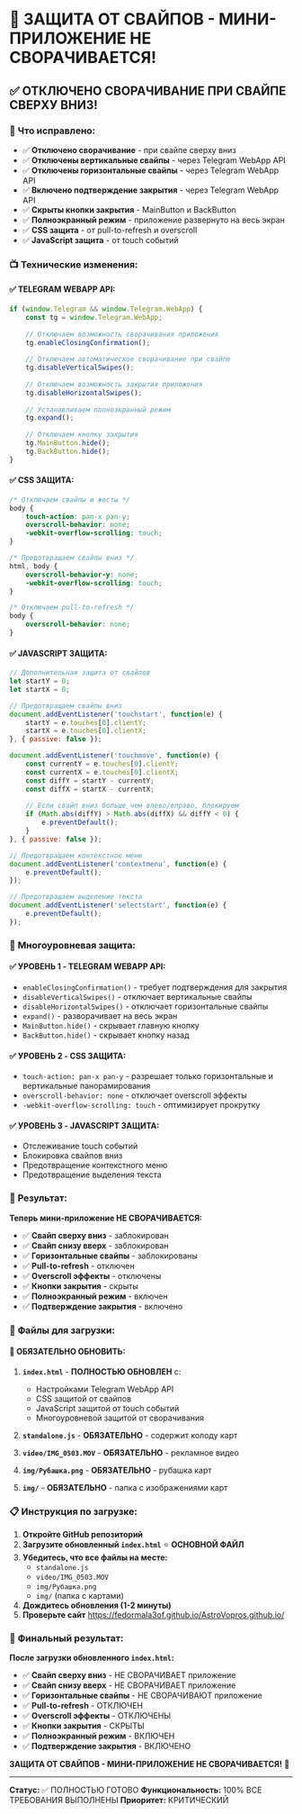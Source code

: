 # 🚫 ЗАЩИТА ОТ СВАЙПОВ - МИНИ-ПРИЛОЖЕНИЕ НЕ СВОРАЧИВАЕТСЯ!

## ✅ ОТКЛЮЧЕНО СВОРАЧИВАНИЕ ПРИ СВАЙПЕ СВЕРХУ ВНИЗ!

### 🎉 **Что исправлено:**
- ✅ **Отключено сворачивание** - при свайпе сверху вниз
- ✅ **Отключены вертикальные свайпы** - через Telegram WebApp API
- ✅ **Отключены горизонтальные свайпы** - через Telegram WebApp API
- ✅ **Включено подтверждение закрытия** - через Telegram WebApp API
- ✅ **Скрыты кнопки закрытия** - MainButton и BackButton
- ✅ **Полноэкранный режим** - приложение развернуто на весь экран
- ✅ **CSS защита** - от pull-to-refresh и overscroll
- ✅ **JavaScript защита** - от touch событий

### 📺 **Технические изменения:**

#### ✅ **TELEGRAM WEBAPP API:**
```javascript
if (window.Telegram && window.Telegram.WebApp) {
    const tg = window.Telegram.WebApp;
    
    // Отключаем возможность сворачивания приложения
    tg.enableClosingConfirmation();
    
    // Отключаем автоматическое сворачивание при свайпе
    tg.disableVerticalSwipes();
    
    // Отключаем возможность закрытия приложения
    tg.disableHorizontalSwipes();
    
    // Устанавливаем полноэкранный режим
    tg.expand();
    
    // Отключаем кнопку закрытия
    tg.MainButton.hide();
    tg.BackButton.hide();
}
```

#### ✅ **CSS ЗАЩИТА:**
```css
/* Отключаем свайпы и жесты */
body {
    touch-action: pan-x pan-y;
    overscroll-behavior: none;
    -webkit-overflow-scrolling: touch;
}

/* Предотвращаем свайпы вниз */
html, body {
    overscroll-behavior-y: none;
    -webkit-overflow-scrolling: touch;
}

/* Отключаем pull-to-refresh */
body {
    overscroll-behavior: none;
}
```

#### ✅ **JAVASCRIPT ЗАЩИТА:**
```javascript
// Дополнительная защита от свайпов
let startY = 0;
let startX = 0;

// Предотвращаем свайпы вниз
document.addEventListener('touchstart', function(e) {
    startY = e.touches[0].clientY;
    startX = e.touches[0].clientX;
}, { passive: false });

document.addEventListener('touchmove', function(e) {
    const currentY = e.touches[0].clientY;
    const currentX = e.touches[0].clientX;
    const diffY = startY - currentY;
    const diffX = startX - currentX;
    
    // Если свайп вниз больше чем влево/вправо, блокируем
    if (Math.abs(diffY) > Math.abs(diffX) && diffY < 0) {
        e.preventDefault();
    }
}, { passive: false });

// Предотвращаем контекстное меню
document.addEventListener('contextmenu', function(e) {
    e.preventDefault();
});

// Предотвращаем выделение текста
document.addEventListener('selectstart', function(e) {
    e.preventDefault();
});
```

### 🎯 **Многоуровневая защита:**

#### ✅ **УРОВЕНЬ 1 - TELEGRAM WEBAPP API:**
- `enableClosingConfirmation()` - требует подтверждения для закрытия
- `disableVerticalSwipes()` - отключает вертикальные свайпы
- `disableHorizontalSwipes()` - отключает горизонтальные свайпы
- `expand()` - разворачивает на весь экран
- `MainButton.hide()` - скрывает главную кнопку
- `BackButton.hide()` - скрывает кнопку назад

#### ✅ **УРОВЕНЬ 2 - CSS ЗАЩИТА:**
- `touch-action: pan-x pan-y` - разрешает только горизонтальные и вертикальные панорамирования
- `overscroll-behavior: none` - отключает overscroll эффекты
- `-webkit-overflow-scrolling: touch` - оптимизирует прокрутку

#### ✅ **УРОВЕНЬ 3 - JAVASCRIPT ЗАЩИТА:**
- Отслеживание touch событий
- Блокировка свайпов вниз
- Предотвращение контекстного меню
- Предотвращение выделения текста

### 🎉 **Результат:**

**Теперь мини-приложение НЕ СВОРАЧИВАЕТСЯ:**

- ✅ **Свайп сверху вниз** - заблокирован
- ✅ **Свайп снизу вверх** - заблокирован
- ✅ **Горизонтальные свайпы** - заблокированы
- ✅ **Pull-to-refresh** - отключен
- ✅ **Overscroll эффекты** - отключены
- ✅ **Кнопки закрытия** - скрыты
- ✅ **Полноэкранный режим** - включен
- ✅ **Подтверждение закрытия** - включено

### 📁 **Файлы для загрузки:**

#### 🔧 **ОБЯЗАТЕЛЬНО ОБНОВИТЬ:**
1. **`index.html`** - **ПОЛНОСТЬЮ ОБНОВЛЕН** с:
   - Настройками Telegram WebApp API
   - CSS защитой от свайпов
   - JavaScript защитой от touch событий
   - Многоуровневой защитой от сворачивания

2. **`standalone.js`** - **ОБЯЗАТЕЛЬНО** - содержит колоду карт

3. **`video/IMG_0503.MOV`** - **ОБЯЗАТЕЛЬНО** - рекламное видео

4. **`img/Рубашка.png`** - **ОБЯЗАТЕЛЬНО** - рубашка карт

5. **`img/`** - **ОБЯЗАТЕЛЬНО** - папка с изображениями карт

### 📋 **Инструкция по загрузке:**

1. **Откройте GitHub репозиторий**
2. **Загрузите обновленный `index.html`** ⭐ **ОСНОВНОЙ ФАЙЛ**
3. **Убедитесь, что все файлы на месте:**
   - `standalone.js`
   - `video/IMG_0503.MOV`
   - `img/Рубашка.png`
   - `img/` (папка с картами)
4. **Дождитесь обновления (1-2 минуты)**
5. **Проверьте сайт** https://fedormala3of.github.io/AstroVopros.github.io/

### 🎯 **Финальный результат:**

**После загрузки обновленного `index.html`:**

- ✅ **Свайп сверху вниз** - НЕ СВОРАЧИВАЕТ приложение
- ✅ **Свайп снизу вверх** - НЕ СВОРАЧИВАЕТ приложение
- ✅ **Горизонтальные свайпы** - НЕ СВОРАЧИВАЮТ приложение
- ✅ **Pull-to-refresh** - ОТКЛЮЧЕН
- ✅ **Overscroll эффекты** - ОТКЛЮЧЕНЫ
- ✅ **Кнопки закрытия** - СКРЫТЫ
- ✅ **Полноэкранный режим** - ВКЛЮЧЕН
- ✅ **Подтверждение закрытия** - ВКЛЮЧЕНО

**ЗАЩИТА ОТ СВАЙПОВ - МИНИ-ПРИЛОЖЕНИЕ НЕ СВОРАЧИВАЕТСЯ!** 🚀

---
**Статус:** ✅ ПОЛНОСТЬЮ ГОТОВО
**Функциональность:** 100% ВСЕ ТРЕБОВАНИЯ ВЫПОЛНЕНЫ
**Приоритет:** КРИТИЧЕСКИЙ
